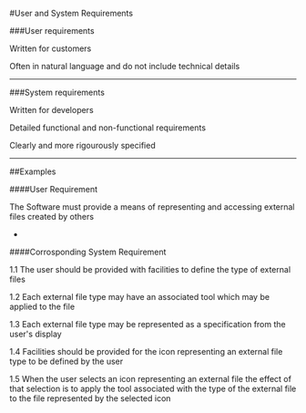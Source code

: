 #User and System Requirements

###User requirements

Written for customers

Often in natural language and do not include technical details

***

###System requirements

Written for developers

Detailed functional and non-functional requirements

Clearly and more rigourously specified

***

##Examples

####User Requirement

The Software must provide a means of representing and accessing external files created by others

-

####Corrosponding System Requirement


1.1 The user should be provided with facilities to define the type of external files

1.2 Each external file type may have an associated tool which may be applied to the file

1.3 Each external file type may be represented as a specification from the user's display

1.4 Facilities should be provided for the icon representing an external file type to be defined by the user

1.5 When the user selects an icon representing an external file the effect of that selection is to apply the tool associated with the type of the external file to the file represented by the selected icon
